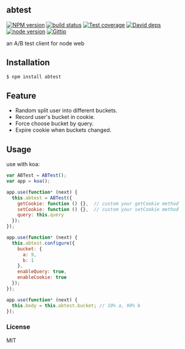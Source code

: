 abtest
---------------

[![NPM version][npm-image]][npm-url]
[![build status][travis-image]][travis-url]
[![Test coverage][coveralls-image]][coveralls-url]
[![David deps][david-image]][david-url]
[![node version][node-image]][node-url]
[![Gittip][gittip-image]][gittip-url]

[npm-image]: https://img.shields.io/npm/v/abtest.svg?style=flat-square
[npm-url]: https://npmjs.org/package/abtest
[travis-image]: https://img.shields.io/travis/node-modules/abtest.svg?style=flat-square
[travis-url]: https://travis-ci.org/node-modules/abtest
[coveralls-image]: https://img.shields.io/coveralls/node-modules/abtest.svg?style=flat-square
[coveralls-url]: https://coveralls.io/r/node-modules/abtest?branch=master
[david-image]: https://img.shields.io/david/node-modules/abtest.svg?style=flat-square
[david-url]: https://david-dm.org/node-modules/abtest
[node-image]: https://img.shields.io/badge/node.js-%3E=_0.10-green.svg?style=flat-square
[node-url]: http://nodejs.org/download/
[gittip-image]: https://img.shields.io/gittip/dead-horse.svg?style=flat-square
[gittip-url]: https://www.gittip.com/dead-horse/

an A/B test client for node web

## Installation

```bash
$ npm install abtest
```

## Feature

- Random split user into different buckets.
- Record user's bucket in cookie.
- Force choose bucket by query.
- Expire cookie when buckets changed.

## Usage

use with koa:

```js
var ABTest = ABTest();
var app = koa();

app.use(function* (next) {
  this.abtest = ABTest({
    getCookie: function () {},  // custom your getCookie method
    setCookie: function () {},  // custom your setCookie method
    query: this.query
  });
});

app.use(function* (next) {
  this.abtest.configure({
    bucket: {
      a: 9,
      b: 1
    },
    enableQuery: true,
    enableCookie: true
  });
});

app.use(function* (next) {
  this.body = this.abtest.bucket; // 10% a, 90% b
});
```

### License

MIT

